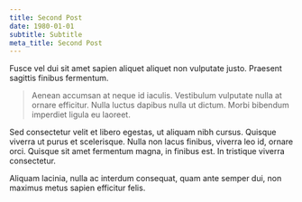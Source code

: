 ```yaml
---
title: Second Post
date: 1980-01-01
subtitle: Subtitle
meta_title: Second Post
---
```

Fusce vel dui sit amet sapien aliquet aliquet non vulputate justo. Praesent sagittis finibus fermentum.

> Aenean accumsan at neque id iaculis. Vestibulum vulputate nulla at ornare efficitur. Nulla luctus dapibus nulla ut dictum. Morbi bibendum imperdiet ligula eu laoreet.

Sed consectetur velit et libero egestas, ut aliquam nibh cursus. Quisque viverra ut purus et scelerisque. Nulla non lacus finibus, viverra leo id, ornare orci. Quisque sit amet fermentum magna, in finibus est. In tristique viverra consectetur.

Aliquam lacinia, nulla ac interdum consequat, quam ante semper dui, non maximus metus sapien efficitur felis.
